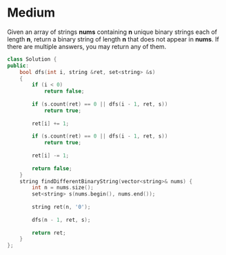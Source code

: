 # Medium

Given an array of strings **nums** containing **n** unique binary strings each of length **n**, return a binary string of length **n** that does not appear in **nums**. If there are multiple answers, you may return any of them.

```cpp
class Solution {
public:
    bool dfs(int i, string &ret, set<string> &s)
    {
        if (i < 0)
            return false;
        
        if (s.count(ret) == 0 || dfs(i - 1, ret, s))
            return true;
        
        ret[i] += 1;
        
        if (s.count(ret) == 0 || dfs(i - 1, ret, s))
            return true;
        
        ret[i] -= 1;
        
        return false;
    }
    string findDifferentBinaryString(vector<string>& nums) {
        int n = nums.size();
        set<string> s(nums.begin(), nums.end());
        
        string ret(n, '0');
        
        dfs(n - 1, ret, s);
        
        return ret;
    }
};
```
